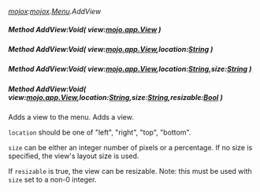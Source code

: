 _[mojox](../../modules/mojox/mojox-module.md):[mojox](../../modules/mojox/mojox-module.md).[Menu](../../modules/mojox/mojox-menu.md).AddView_
##### Method AddView:Void( view:[mojo.app.View](../../modules/mojo/mojo-app-view.md) )
##### Method AddView:Void( view:[mojo.app.View](../../modules/mojo/mojo-app-view.md),location:[String](../../modules/wonkey/wonkey-types-string.md) )
##### Method AddView:Void( view:[mojo.app.View](../../modules/mojo/mojo-app-view.md),location:[String](../../modules/wonkey/wonkey-types-string.md),size:[String](../../modules/wonkey/wonkey-types-string.md) )
##### Method AddView:Void( view:[mojo.app.View](../../modules/mojo/mojo-app-view.md),location:[String](../../modules/wonkey/wonkey-types-string.md),size:[String](../../modules/wonkey/wonkey-types-string.md),resizable:[Bool](../../modules/wonkey/wonkey-types-bool.md) )
Adds a view to the menu.
Adds a view.

`location` should be one of "left", "right", "top", "bottom".

`size` can be either an integer number of pixels or a percentage. If no size is specified, the view's layout size is used.

If `resizable` is true, the view can be resizable. Note: this must be used with `size` set to a non-0 integer.
